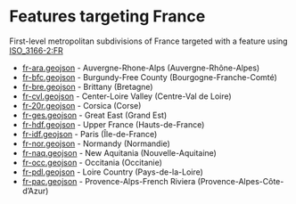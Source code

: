 # Features targeting France

First-level metropolitan subdivisions of France targeted with a feature using [ISO_3166-2:FR](https://en.wikipedia.org/wiki/ISO_3166-2:FR)

- [fr-ara.geojson](https://location-conflation.com/?locationSet=%7B%22include%22%3A%5B%22fr-ara.geojson%22%5D%7D&referrer=nsi) - Auvergne-Rhone-Alps (Auvergne-Rhône-Alpes)
- [fr-bfc.geojson](https://location-conflation.com/?locationSet=%7B%22include%22%3A%5B%22fr-bfc.geojson%22%5D%7D&referrer=nsi) - Burgundy-Free County (Bourgogne-Franche-Comté)
- [fr-bre.geojson](https://location-conflation.com/?locationSet=%7B%22include%22%3A%5B%22fr-bre.geojson%22%5D%7D&referrer=nsi) - Brittany (Bretagne)
- [fr-cvl.geojson](https://location-conflation.com/?locationSet=%7B%22include%22%3A%5B%22fr-cvl.geojson%22%5D%7D&referrer=nsi) - Center-Loire Valley (Centre-Val de Loire)
- [fr-20r.geojson](https://location-conflation.com/?locationSet=%7B%22include%22%3A%5B%22fr-20r.geojson%22%5D%7D&referrer=nsi) - Corsica (Corse)
- [fr-ges.geojson](https://location-conflation.com/?locationSet=%7B%22include%22%3A%5B%22fr-ges.geojson%22%5D%7D&referrer=nsi) - Great East (Grand Est)
- [fr-hdf.geojson](https://location-conflation.com/?locationSet=%7B%22include%22%3A%5B%22fr-hdf.geojson%22%5D%7D&referrer=nsi) - Upper France (Hauts-de-France)
- [fr-idf.geojson](https://location-conflation.com/?locationSet=%7B%22include%22%3A%5B%22fr-idf.geojson%22%5D%7D&referrer=nsi) - Paris (Île-de-France)
- [fr-nor.geojson](https://location-conflation.com/?locationSet=%7B%22include%22%3A%5B%22fr-nor.geojson%22%5D%7D&referrer=nsi) - Normandy (Normandie)
- [fr-naq.geojson](https://location-conflation.com/?locationSet=%7B%22include%22%3A%5B%22fr-naq.geojson%22%5D%7D&referrer=nsi) - New Aquitania (Nouvelle-Aquitaine)
- [fr-occ.geojson](https://location-conflation.com/?locationSet=%7B%22include%22%3A%5B%22fr-occ.geojson%22%5D%7D&referrer=nsi) - Occitania (Occitanie)
- [fr-pdl.geojson](https://location-conflation.com/?locationSet=%7B%22include%22%3A%5B%22fr-pdl.geojson%22%5D%7D&referrer=nsi) - Loire Country (Pays-de-la-Loire)
- [fr-pac.geojson](https://location-conflation.com/?locationSet=%7B%22include%22%3A%5B%22fr-pac.geojson%22%5D%7D&referrer=nsi) - Provence-Alps-French Riviera (Provence-Alpes-Côte-d’Azur)
